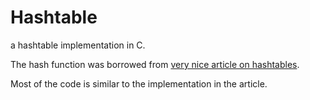 Hashtable
=========

a hashtable implementation in C.

The hash function was borrowed from [very nice article on hashtables](http://powerfield-software.com/?p=615.).

Most of the code is similar to the implementation in the article.
